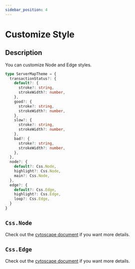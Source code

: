 ```yaml
---
sidebar_position: 4
---
```


# Customize Style

## Description
You can customize Node and Edge styles.

```ts title="Custom Theme Type"
type ServerMapTheme = {
  transactionStatus?: {
    default?: {
      stroke?: string,
      strokeWidth?: number,
    }, 
    good?: {
      stroke?: string,
      strokeWidth?: number,
    },
    slow?: {
      stroke?: string,
      strokeWidth?: number,
    },
    bad?: {
      stroke?: string,
      strokeWidth?: number,
    },
  },
  node?: {
    default?: Css.Node,
    highlight?: Css.Node,
    main?: Css.Node,
  },
  edge?: {
    default?: Css.Edge,
    highlight?: Css.Edge,
    loop?: Css.Edge,
  }
} 
```

## `Css.Node`
Check out the [cytoscape document](https://js.cytoscape.org/#style/node-body) if you want more details.

## `Css.Edge`

Check out the [cytoscape document](https://js.cytoscape.org/#style/edge-line) if you want more details.
